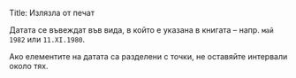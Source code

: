 Title: Излязла от печат

Датата се въвеждат във вида, в който е указана в книгата – напр. `май 1982` или `11.XI.1980`.

Ако елементите на датата са разделени с точки, не оставяйте интервали около тях.
